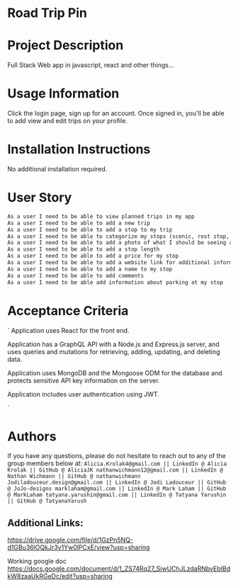 # Road Trip Pin

# Project Description
Full Stack Web app in javascript, react and other things...

# Usage Information
Click the login page, sign up for an account. Once signed in, you'll be able to add view and edit trips on your profile. 

# Installation Instructions
No additional installation required.

# User Story

```md
As a user I need to be able to view planned trips in my app
As a user I need to be able to add a new trip
As a user I need to be able to add a stop to my trip 
As a user I need to be able to categorize my stops (scenic, rest stop, point of interest)
As a user I need to be able to add a photo of what I should be seeing at my stop
As a user I need to be able to add a stop length 
As a user I need to be able to add a price for my stop
As a user I need to be able to add a website link for additional information
As a user I need to be able to add a name to my stop  
As a user I need to be able to add comments
As a user I need to be able add information about parking at my stop

```

# Acceptance Criteria

`
Application uses React for the front end.

 Application has a GraphQL API with a Node.js and Express.js server, and uses queries and mutations for retrieving, adding, updating, and deleting data.

 Application uses MongoDB and the Mongoose ODM for the database and protects sensitive API key information on the server.

 Application includes user authentication using JWT.

`

# Authors
If you have any questions, please do not hesitate to reach out to any of the group members below at:
`
Alicia.Krolak4@gmail.com || LinkedIn @ Alicia Krolak || GitHub @ AliciaJK
nathanwichmann12@gmail.com || LinkedIn @ Nathan Wichmann || GitHub @ nathanwichmann
Jodiladouceur.design@gmail.com || LinkedIn @ Jodi Ladouceur || GitHub @ JoJo-designs
marklaham@gmail.com || LinkedIn @ Mark Laham || GitHub @ MarkLaham
tatyana.yarushin@gmail.com || LinkedIn @ Tatyana Yarushin || GitHub @ TatyanaYarush
`

## Additional Links: 

https://drive.google.com/file/d/1GzPn5NQ-d1GBu36lOQkJr3v1Yw0lPCxE/view?usp=sharing

Working google doc
https://docs.google.com/document/d/1_ZS74Rq27_SiwUChJLzdaRNbvEbIBdkW8zaaUkRGeDc/edit?usp=sharing


